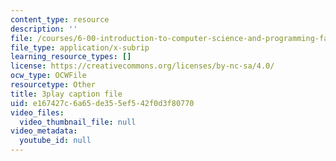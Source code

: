 ```yaml
---
content_type: resource
description: ''
file: /courses/6-00-introduction-to-computer-science-and-programming-fall-2008/e167427c6a65de355ef542f0d3f80770_kDhR4Zm53zc.srt
file_type: application/x-subrip
learning_resource_types: []
license: https://creativecommons.org/licenses/by-nc-sa/4.0/
ocw_type: OCWFile
resourcetype: Other
title: 3play caption file
uid: e167427c-6a65-de35-5ef5-42f0d3f80770
video_files:
  video_thumbnail_file: null
video_metadata:
  youtube_id: null
---
```

